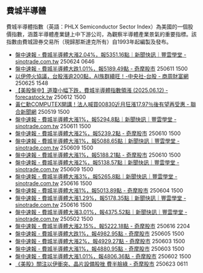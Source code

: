 ## 費城半導體

費城半導體指數（英語：PHLX Semiconductor Sector Index）為美國的一個股價指數，涵蓋半導體產業鏈上中下游公司，為觀察半導體產業景氣的重要指標。該指數由費城證券交易所（現歸那斯達克所有）自1993年起編製及發布。
- [盤中速報 - 費城半導體大漲2.04%，報5351.16點｜新聞快訊｜豐雲學堂 - sinotrade.com.tw](https://news.google.com/rss/articles/CBMidkFVX3lxTE9NMTA3QTMyYU9jV0EzY1FaQmJmU0pJX0x6WmpZQ29zZHpoNUZTS3UzSTJ3eVNYTm1IUzBJVlZweEU5amQ3S2hGOVZ1RHY0ZWktQ2ltSjl0TndkYU9yWjJDTjB3QmxsQXNYeEl3Z2RLMzZtcnBNNHc?oc=5 "盤中速報 - 費城半導體大漲2.04%，報5351.16點｜新聞快訊｜豐雲學堂 - sinotrade.com.tw") 250624 0646
- [盤中速報 - 費城半導體大跌1.01%，報5189.49點 - 奇摩股市](https://news.google.com/rss/articles/CBMiiAJBVV95cUxPbXlsYlZYd2pXc3JySDk0cmo3ZWoyYk9MVUprWUl4UVRxNTdlMjQ0UDlfZ0ZyRWE2VFRYRTlmUjBwejZHWEtmd3YwUlZRV3VyMEFhSDBLU2FjaGoyX2ZMc3N4dDZrYUxVbUZqWVNhSlBhbzdLN0xjLW1XUjlKWmZqSVBjWnN6OTFkdVFJSkRlcVdQMVpITTVJeVA2MEcwNWxScDVjd2ZjTmRhajlmZDJBV2pISzBXWGZ0Q3VORUxydFNLN1c5cmxTVkhSZGZvOUJsNlBEQ21vYTdRbTJkUE1yVU5SQVJvSm5FeDhUeXYtUnIwWHdKaGpFUVlYMUZjdGRPRVgzaEdmaU8?oc=5 "盤中速報 - 費城半導體大跌1.01%，報5189.49點 - 奇摩股市") 250611 1500
- [以伊停火協議，台股漲逾200點，AI族群續旺！-中央社-台股 - 商周財富網](https://news.google.com/rss/articles/CBMidkFVX3lxTFBpLWN1ZEJtbGJDcXh1SUY2NDJVZEZLRm9mY1lxVFNoZVJkenpRbkloWDVrcmJ4bTFyN08tWDdtSGw2ZDBjQ09Lc2tEUFV3aFZ0WUdZbjhWcTRMYU1kQnhLeWd1Q2x5ZEdsdURHUmRJZUFCdkhTSmc?oc=5 "以伊停火協議，台股漲逾200點，AI族群續旺！-中央社-台股 - 商周財富網") 250625 1548
- [【美股盤中】道瓊小幅下跌，費城半導體指數領漲 (2025.06.12) - forecastock.tw](https://news.google.com/rss/articles/CBMiggFBVV95cUxQZ0QtUnVDczhrR29hMnlqWlZZX2dYa0RnS1Vvck9qanZSc3hBT05qREJVaE5CNmFmVXV2Zlg5cXNscGZyUlUwTGxTd3U2cUd5OWx6czl4a0w3MWg2SnpsaXI0aE5XZ1lPajN3VUJfUHZubnJWNWVWazQ5a2p5cWR0VV9R?oc=5 "【美股盤中】道瓊小幅下跌，費城半導體指數領漲 (2025.06.12) - forecastock.tw") 250612 1500
- [黃仁勳COMPUTEX開講！法人喊買00830近月狂漲17.97％後有望再受惠 - 聯合新聞網](https://news.google.com/rss/articles/CBMiU0FVX3lxTE1KTE83aFFZZl9MTlE0V1YyUkkzX2lmdTdmZi0tMmNVMEJRRVNtbjZYdldweExmR1puM0lENEttVGtEWXg0QlVvbHdjSWNzRENQMzRr0gFYQVVfeXFMTldxSnlReDBJeGQxMmMzM1loZThoYkhzUklGLUVmZnJSbEVHelhaT3Nwenh5S1JhalplaENTUkRyNGU3SGxoQmJYVlBrX2J0WnZjQ1NISnU0WA?oc=5 "黃仁勳COMPUTEX開講！法人喊買00830近月狂漲17.97％後有望再受惠 - 聯合新聞網") 250519 1500
- [盤中速報 - 費城半導體大漲1%，報5294.8點｜新聞快訊｜豐雲學堂 - sinotrade.com.tw](https://news.google.com/rss/articles/CBMidkFVX3lxTFAzRGJxSHhUMlBtczJpMWN3NGJQTFl1LXd4RGxFSEtIQXVLeWh4SUlaaUYyT1hkZFNOMnozQ2Q4bm5xMU52WTZQUzBoQ1ZBVFZta19nXzRwcFV6amVCdmpfTS1Ka0QycFZDQlB3ZHZzNTQ5SEsyNnc?oc=5 "盤中速報 - 費城半導體大漲1%，報5294.8點｜新聞快訊｜豐雲學堂 - sinotrade.com.tw") 250611 1500
- [盤中速報 - 費城半導體大漲2%，報5239.2點 - 奇摩股市](https://news.google.com/rss/articles/CBMigwJBVV95cUxONUhmdTFjQXlkVDdmRUtNSVpXX0tlaWZrVThSekZEakllc2pIOXRReWFIa0loXzcyM2NOSk54ZGYzWGFIbjVhcmJQWlo5SHVqYnFGOS1WcXp0WjEyc0N1RWZySmtrbkVpVHROWE1QcW9aU2g5bTd2QUdZRU1xaTZUeG02c3RiYU5QU2lyaHF5OXQtNTdKaVBtdkhmQjFDb21MRjZubWl3OTIxVkRaTGJiRi15UWc4dTB3SVpHdTJCQlFkWG5QaWhVdjdBQlZ3amZPWTJCZ2g5OHpPX01FN053U3Byd2R4TjA2MlN1dU9ya3ByMVpBV3FTenFiNFIwVVVQc2ln?oc=5 "盤中速報 - 費城半導體大漲2%，報5239.2點 - 奇摩股市") 250610 1500
- [盤中速報 - 費城半導體大漲1%，報5088.65點｜新聞快訊｜豐雲學堂 - sinotrade.com.tw](https://news.google.com/rss/articles/CBMidkFVX3lxTE8td1Bkb1RfdjZUS2p3bEZxM2dtUW1KQ3VPVkZLRUpLeXhwNTl1N3FxbFpvd3djOTUwSl9ZVzFYcEVEZDVFdWd4YU04RVNlR3NTcGltSU5fZGRlSGk0cmcyTkhoVkkxclJPX1BCOXpKTkR1elVZZXc?oc=5 "盤中速報 - 費城半導體大漲1%，報5088.65點｜新聞快訊｜豐雲學堂 - sinotrade.com.tw") 250609 1500
- [盤中速報 - 費城半導體大漲1%，報5188.21點 - 奇摩股市](https://news.google.com/rss/articles/CBMihAJBVV95cUxQTC1iN0I1bjBOTjhjeV9EaHBlc1RaZHRYOVVYSXdiTGtub1NtM29mckw1RzRiZnkxUUFiQWZEVTl0VElPZThJTF8xS3VWZV9aejBjMy1YUHpoNl93YkVERTJ4T2Q1V2hQanczODUxVjZDMzk0WWRucUpONFRvOFAzX3FhdzlYbnhNOUhsbGhHaDFqdUthSk53VmUwUVlQMEF3ZHJUR2gwenJEOENkQUdmQVJ2ZjlfOXg0V2p2YVlNU0w1ZVVWcFBqR0QtazFjaHp6XzFDelc2QUhYN3hhWnlOdFRTTjl2Vjl4eHJIQUFLa202NG81YXhORTEzZlZCT2hKYV9xbQ?oc=5 "盤中速報 - 費城半導體大漲1%，報5188.21點 - 奇摩股市") 250610 1500
- [盤中速報 - 費城半導體大漲2%，報5138.57點｜新聞快訊｜豐雲學堂 - sinotrade.com.tw](https://news.google.com/rss/articles/CBMidkFVX3lxTE9YVmUwbkVBTjMwbEd6YnhpeFIzaHh1a2QyT05YSWFXWjZvVzU5a09BTzJYOE5lX0ZKSWVmNEtpdjJOQUJ4dWxRYndtcVBmaUFkV2JFd3NiYmlsUkpJQkluTDlnQ3N4SUxKZUM5QVF2dFpnLVhzYkE?oc=5 "盤中速報 - 費城半導體大漲2%，報5138.57點｜新聞快訊｜豐雲學堂 - sinotrade.com.tw") 250609 1500
- [盤中速報 - 費城半導體大漲3%，報5265.8點｜新聞快訊｜豐雲學堂 - sinotrade.com.tw](https://news.google.com/rss/articles/CBMidkFVX3lxTE9sbUhOLVV4eDhET1NhSHBFSVBjZ3B4R3UyLTBDOXBObF9iTEZLOUFocW5GSl9mc0xrZjZYQnZWM2tkU3VCYkdNRUc0dEp3Rm5rRnR6N1J4a0F6Q3ZjcnYtaXNBdEpTdUxpaVdrSTZnRW9iYXZGeGc?oc=5 "盤中速報 - 費城半導體大漲3%，報5265.8點｜新聞快訊｜豐雲學堂 - sinotrade.com.tw") 250616 1500
- [盤中速報 - 費城半導體大漲1%，報5013.89點 - 奇摩股市](https://news.google.com/rss/articles/CBMihAJBVV95cUxNb1pQNTlndVlPVmFmek9nZmZ1d2VOczVzaVBFUHRLd0JuSkVLNjZDN2IxY21aLVByS3hsbThjQlQ0OTZMMC1Ia3Q4YVh5dy1yNmtRMnJBalZRUWtwRk5Cd0NzUW4wR21teG1Sd0NKS2ZjZUl3bFlVQm5faFVldm9YOWxNakJNM0RkemZoX2ljSjF1amZvMDFnZW1LUUhFbUVrVTFyYVNHcVVkQktLVTVRRTkyc1R6b0luN0tUcWt6NGgyd0dBVWJETURJWHVXbUJxNXRDZW4zc010SWVNUm9zbEJhRVZiMlExdjRYak1mYXRNRW90aDVVdTEyYk5qdFdBMFo5dw?oc=5 "盤中速報 - 費城半導體大漲1%，報5013.89點 - 奇摩股市") 250604 1500
- [盤中速報 - 費城半導體大漲1.29%，報5178.35點｜新聞快訊｜豐雲學堂 - sinotrade.com.tw](https://news.google.com/rss/articles/CBMidkFVX3lxTE1TY2UwUlltcmIzN3IzQ19mZ29XX29QcHlNNUk4T0dLMjczRzk5bk1Da3VqeGp4UVV2YTdKN1poUGJORmFDT1BlRDFhcTY1cjhkTHhUUjkxYTB5UjdYcTAyWmtWMEc3S29BOHJEM2I0VkRlOHJWU2c?oc=5 "盤中速報 - 費城半導體大漲1.29%，報5178.35點｜新聞快訊｜豐雲學堂 - sinotrade.com.tw") 250616 1500
- [盤中速報 - 費城半導體大漲3.01%，報4375.52點｜新聞快訊｜豐雲學堂 - sinotrade.com.tw](https://news.google.com/rss/articles/CBMidkFVX3lxTFB1X1A2LU5qYzUzZXBNOG00ZW55bVduNU8yX1BJekw2V05lNGp6YzdnMXJES1FidW5SVjRpaWh2UFRzSi1IVUtpN3BPSUd4UGFSN1pLU0pzN0pNNFRyaWtOc050UlhLcktRZVhwNE1qclUwaDNiY3c?oc=5 "盤中速報 - 費城半導體大漲3.01%，報4375.52點｜新聞快訊｜豐雲學堂 - sinotrade.com.tw") 250502 1500
- [盤中速報 - 費城半導體大漲2.15%，報5222.18點 - 奇摩股市](https://news.google.com/rss/articles/CBMiiAJBVV95cUxQZy15V1FoLVZPSnhUSUwwNS1YaXE0VGZ2R3lnVmU4cGtoZmp0anZRa3BWalR0ODJIamgtMlA0TThwWFlRdVo4RFRnZlpCc1NleURyY0hoUGhFTE1ZUEE2SEtFWG9iQms2TFRLSElUR2I0YUF5NmlWSDFFWUJlQWh6Vkc1S2tsOHFNbk1JZXR2V3lLN21NUjZULTU5WXgyTkhDUDNqaFhIdzZ3RmRSNXIzVkJrYlVPSURONjBvY0ZXcU44WnM3U0dyOFNIcURNYXNOYld2TmozMWFGMUZBREtvbGZldEl3VkVQRE4zRjgwdHREdS1tQmZHeWthMUVIWnJxdGFYZEVMcXU?oc=5 "盤中速報 - 費城半導體大漲2.15%，報5222.18點 - 奇摩股市") 250616 2204
- [盤中速報 - 費城半導體大跌1%，報4982.95點 - 奇摩股市](https://news.google.com/rss/articles/CBMihAJBVV95cUxNcUdwMGxZb2dEZ2lFM2tvRWJLUk5TMjhwWU5FRWxGNlRDVnZXNFhROGpVdWt1a0lHNnRjS2U5RGJnbEtaeUpucE5RUnhrWG83RUw5blZkQlhXN2R6Ukl1LUsxU1BFQ1Z6UWo0NnpOMUtBYkJZeEJCWkw1WTNzWE1ZOFNSLUIybmlJUUktdUFoVEp0SE5BUVhuSGRKaURobjdjNWlqVDk3aklZSU9HQm1VRjQ2RnB3V21BbUpUZU1wTUlqcDRHbU9EVUFtU1FmWUZYRU94QV9KMW5PSUw4aW53SjhzaUFTeEpSS1VuMnpsX0RrSEJRQ2F0T0t6ZFFGM19xdnlOdg?oc=5 "盤中速報 - 費城半導體大跌1%，報4982.95點 - 奇摩股市") 250605 1500
- [盤中速報 - 費城半導體大漲2%，報4929.27點 - 奇摩股市](https://news.google.com/rss/articles/CBMihAJBVV95cUxNZDdldktiRzEzcVU1Vzk5V21obVZsV2szRFVjYV91ZnQzcGxFNTZSYzgwLVN3eFNUeHFVSWpqeVd4MDV0T05YalJ4X1VVOTBnZzQ1ZjlxZFlzZm9yemNNVVNRYmNJcXRmbjBvUzVDMEFIaVpndjZjVk12aFppSXVVZ3FjRHZSd0FtSEE2ZndLRGNoMXpvS3kxczhaT1ZtR2lSMlNfY2xCYTJMb0poUnhYUWZYUEpETy1lWWd2ckZJUUhGejNnUzBPSklEUzRDb3pPM3NVWVBZQ0xUZ0hveG1jRTh5cnFjY1M4aTFTMnBINUJuMXZfbmMtRXkwbHJUNW5NTzgwUw?oc=5 "盤中速報 - 費城半導體大漲2%，報4929.27點 - 奇摩股市") 250603 1500
- [盤中速報 - 費城半導體大漲1%，報4880.95點 - 奇摩股市](https://news.google.com/rss/articles/CBMihAJBVV95cUxNa3ZzQlE0OGNnTE9ETnpuZEJFUDgxQ2hud0Jra3c5Sk5XUVctSk1UbDZPMHJNWXpHNk41R24zWHNPVWJybTJnaUg3M2dYcHBjREJnbmlWTkpERi11dmZQSjZtbV80WkstUE9iUkZXUjV2WFBFUFNmczhKQXY3VmNVRUdNTnZDdDByX0lkRk02dm9Bejh5ZHc2WXNJQndFNlRYZjNCYUZXU0xsN0ExYlUxclp2NVhkMUZQcldVYW95NHh2LVRCSmpmZjhObVBlWjNDM3A3d1hfcEtLZ0lJSW14Q2tBX1lBX3lFT1c0b0pKOWFOQUVzeFVzcWZDcFY0Qkc0RERfUQ?oc=5 "盤中速報 - 費城半導體大漲1%，報4880.95點 - 奇摩股市") 250603 1500
- [盤中速報 - 費城半導體大漲1.01%，報4806.36點 - 奇摩股市](https://news.google.com/rss/articles/CBMiiAJBVV95cUxORnRLcFJpQ3dtMDZYc0pSUERSVjROTl9RUWRGUWhudjVMRXFSWjRDcXZteHRvc01fVWNweW03NVlmajlMTUFuVVNOR1d5eTdFQzRPT01hV0lxRWlwQnM0QTBydmFEbk5xaHlBRndtR0E2THlzaTZTNEtuRE1rcUQyakRxR29JcmNlM1J1X0VzazNLcUlzQlpEQ0pod3NzeGpIM1N3Sk5pcWZYSy1xWUlBY3NiZTdBWGNGNE5tNXl6XzFiaHdleEhYelNjUVozOFRtTk9OUkRhMXRZbHZfdk42T1F0M21rNXhHazNITVdNbW1OWHpBOWROaHJuWjNiMVp4YWFrRnBTb0o?oc=5 "盤中速報 - 費城半導體大漲1.01%，報4806.36點 - 奇摩股市") 250602 1500
- [《美股》關注以伊衝突、晶片設備股挫 費半臉綠 - 奇摩股市](https://news.google.com/rss/articles/CBMitwJBVV95cUxPXzFnYWNFNGpxRzJHRzJKSEM4UWRlYWhJU0pISk1PMlFjcWdMY0J5djdxcVdNR3VHWWtNb0FoYy1UN3ZOQ0FIOFRqcm8wN21xVE1EX0RRZnB6VEVfTE96aUhYSHNzNEFQVmQ2WkRnYnUyS3d6UHZnbExnMHd5b0JtcldVaXI2VFcxSmJTVXFFRFJJc3Z4cXRoSmlwdVZCTjlzOVR6SmhtVkhYczUxQjVYRkZjbWVBUWllb0pfekZ5emFfU3k0dTVrclNQTkRjZkJvZzhfMVViOUxDM0Z6MDBkemZveExORVNKWTNkM1p5TVR0d0ZuMWRtWWNDRDRVSkNpeDlYOVB0OUJBWlhLRUtPMGNuRVJ1NDR3dDUxNUoyTjM4c1ZmSWp0QkYzbXNmWlk2cVJYT0FmQQ?oc=5 "《美股》關注以伊衝突、晶片設備股挫 費半臉綠 - 奇摩股市") 250623 0611

